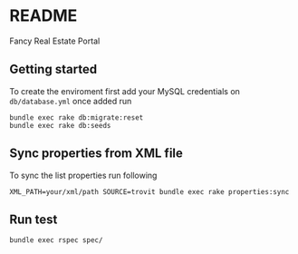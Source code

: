 # README

Fancy Real Estate Portal

## Getting started

To create the enviroment first add your MySQL credentials on `db/database.yml`
once added run

    bundle exec rake db:migrate:reset
    bundle exec rake db:seeds

## Sync properties from XML file

To sync the list properties run following

    XML_PATH=your/xml/path SOURCE=trovit bundle exec rake properties:sync

## Run test

    bundle exec rspec spec/

